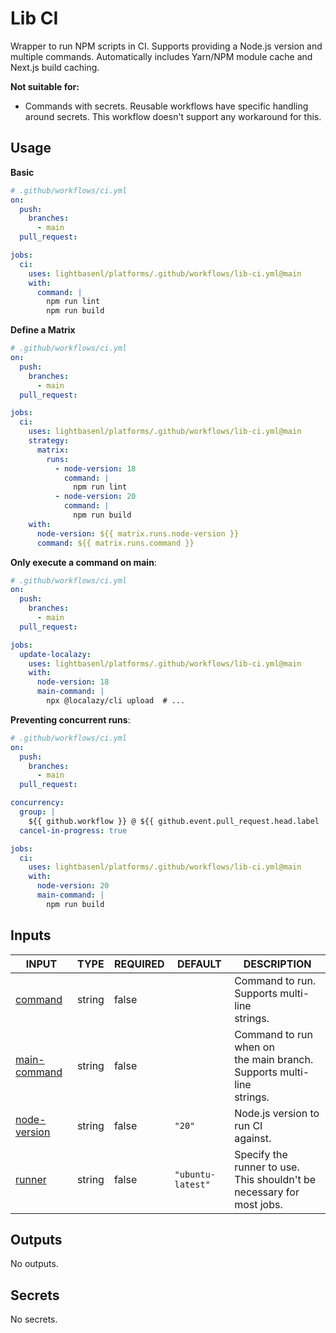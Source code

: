 # Lib CI

Wrapper to run NPM scripts in CI. Supports providing a Node.js version and multiple
commands. Automatically includes Yarn/NPM module cache and Next.js build caching.

**Not suitable for:**

- Commands with secrets. Reusable workflows have specific handling around secrets. This
  workflow doesn't support any workaround for this.

## Usage

**Basic**

```yaml
# .github/workflows/ci.yml
on:
  push:
    branches:
      - main
  pull_request:

jobs:
  ci:
    uses: lightbasenl/platforms/.github/workflows/lib-ci.yml@main
    with:
      command: |
        npm run lint
        npm run build
```

**Define a Matrix**

```yaml
# .github/workflows/ci.yml
on:
  push:
    branches:
      - main
  pull_request:

jobs:
  ci:
    uses: lightbasenl/platforms/.github/workflows/lib-ci.yml@main
    strategy:
      matrix:
        runs:
          - node-version: 18
            command: |
              npm run lint
          - node-version: 20
            command: |
              npm run build
    with:
      node-version: ${{ matrix.runs.node-version }}
      command: ${{ matrix.runs.command }}
```

**Only execute a command on main**:

```yaml
# .github/workflows/ci.yml
on:
  push:
    branches:
      - main
  pull_request:

jobs:
  update-localazy:
    uses: lightbasenl/platforms/.github/workflows/lib-ci.yml@main
    with:
      node-version: 18
      main-command: |
        npx @localazy/cli upload  # ...
```

**Preventing concurrent runs**:

```yaml
# .github/workflows/ci.yml
on:
  push:
    branches:
      - main
  pull_request:

concurrency:
  group: |
    ${{ github.workflow }} @ ${{ github.event.pull_request.head.label || github.head_ref || github.ref }}
  cancel-in-progress: true

jobs:
  ci:
    uses: lightbasenl/platforms/.github/workflows/lib-ci.yml@main
    with:
      node-version: 20
      main-command: |
        npm run build
```

## Inputs

<!-- AUTO-DOC-INPUT:START - Do not remove or modify this section -->

| INPUT                                                                | TYPE   | REQUIRED | DEFAULT           | DESCRIPTION                                                                   |
| -------------------------------------------------------------------- | ------ | -------- | ----------------- | ----------------------------------------------------------------------------- |
| <a name="input_command"></a>[command](#input_command)                | string | false    |                   | Command to run. Supports multi-line <br>strings.                              |
| <a name="input_main-command"></a>[main-command](#input_main-command) | string | false    |                   | Command to run when on <br>the main branch. Supports multi-line <br>strings.  |
| <a name="input_node-version"></a>[node-version](#input_node-version) | string | false    | `"20"`            | Node.js version to run CI <br>against.                                        |
| <a name="input_runner"></a>[runner](#input_runner)                   | string | false    | `"ubuntu-latest"` | Specify the runner to use. <br>This shouldn't be necessary for <br>most jobs. |

<!-- AUTO-DOC-INPUT:END -->

## Outputs

<!-- AUTO-DOC-OUTPUT:START - Do not remove or modify this section -->

No outputs.

<!-- AUTO-DOC-OUTPUT:END -->

## Secrets

<!-- AUTO-DOC-SECRETS:START - Do not remove or modify this section -->

No secrets.

<!-- AUTO-DOC-SECRETS:END -->
